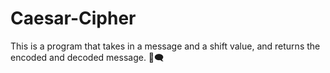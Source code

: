 # Caesar-Cipher

This is a program that takes in a message and a shift value, and returns the encoded and decoded message. 💬🗨️
